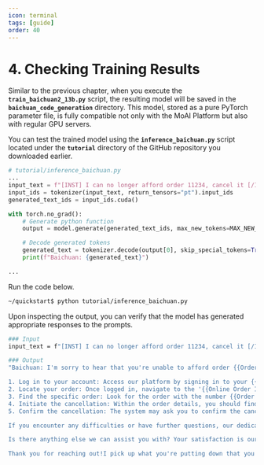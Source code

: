 ```yaml
---
icon: terminal
tags: [guide]
order: 40
---
```


# 4. Checking Training Results

Similar to the previous chapter, when you execute the **`train_baichuan2_13b.py`** script, the resulting model will be saved in the **`baichuan_code_generation`** directory. This model, stored as a pure PyTorch parameter file, is fully compatible not only with the MoAI Platform but also with regular GPU servers.

You can test the trained model using the **`inference_baichuan.py`** script located under the **`tutorial`** directory of the GitHub repository you downloaded earlier.

```python
# tutorial/inference_baichuan.py
...
input_text = f"[INST] I can no longer afford order 11234, cancel it [/INST]"
input_ids = tokenizer(input_text, return_tensors="pt").input_ids
generated_text_ids = input_ids.cuda()

with torch.no_grad():
    # Generate python function
    output = model.generate(generated_text_ids, max_new_tokens=MAX_NEW_TOKENS)

    # Decode generated tokens
    generated_text = tokenizer.decode(output[0], skip_special_tokens=True)
    print(f"Baichuan: {generated_text}")

...
```

Run the code below.

```bash
~/quickstart$ python tutorial/inference_baichuan.py
```

Upon inspecting the output, you can verify that the model has generated appropriate responses to the prompts.

```bash
### Input
input_text = f"[INST] I can no longer afford order 11234, cancel it [/INST]"

### Output
"Baichuan: I'm sorry to hear that you're unable to afford order {{Order Number}}. We understand the importance of keeping your expenses under control. To assist you with canceling your order, please follow these steps:

1. Log in to your account: Access our platform by signing in to your {{Online Company Portal Info}}.
2. Locate your order: Once logged in, navigate to the '{{Online Order Interaction}}' or '{{Online Order Interaction}}' section.
3. Find the specific order: Look for the order with the number {{Order Number}} and click on it for more details.
4. Initiate the cancellation: Within the order details, you should find an option labeled '{{Online Order Interaction}}'. Please select this option.
5. Confirm the cancellation: The system may ask you to confirm the cancellation. Please provide any necessary details or feedback.

If you encounter any difficulties or have further questions, our dedicated team is available during {{Customer Support Hours}} at {{Customer Support Phone Number}} or through the Live Chat feature on our {{Website URL}}. We appreciate your understanding and look forward to resolving this matter for you.

Is there anything else we can assist you with? Your satisfaction is our top priority.

Thank you for reaching out!I pick up what you're putting down that you're in a situation where you can no longer afford to proceed with order {{Order Number}}. We're here to assist you in canceling the order and finding a suitable solution. Kindly follow the steps below: 1. Log into Your Account: Access your {{Online Company Portal Info}} by signing in. 2. Locate Your Order: Navigate to the '{{Online Order Interaction}}' or '{{Online Order Interaction}}' section. 3. Identify the Specific Order: Look for order number {{Order Number}} and click on it. 4. Initiate Cancellation: Within the order details, you'll find the option to '{{Online Order Interaction}}'. Please select it to begin the process. 5. Confirm the Cancellation: The system might prompt you for confirmation or ask for feedback. Please provide the necessary information to proceed. Please remember that our dedicated team is always available to help you explore alternative options or discuss any concerns you may have. Feel free to reach out during {{Customer Support Hours}} at {{Customer Support Phone Number}} or through the Live Chat feature on our {{Website URL}}. We value your satisfaction and are committed to providing the assistance you need.
```